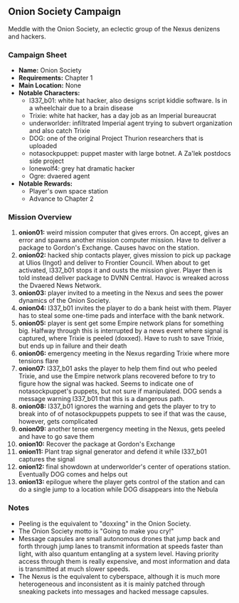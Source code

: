 ## Onion Society Campaign

Meddle with the Onion Society, an eclectic group of the Nexus denizens and hackers.


### Campaign Sheet

* **Name:** Onion Society
* **Requirements:** Chapter 1
* **Main Location:** None
* **Notable Characters:**
   * l337_b01: white hat hacker, also designs script kiddie software. Is in a wheelchair due to a brain disease
   * Trixie: white hat hacker, has a day job as an Imperial bureaucrat
   * underworlder: infiltrated Imperial agent trying to subvert organization and also catch Trixie
   * DOG: one of the original Project Thurion researchers that is uploaded
   * notasockpuppet: puppet master with large botnet. A Za'lek postdocs side project
   * lonewolf4: grey hat dramatic hacker
   * Ogre: dvaered agent
* **Notable Rewards:**
   * Player's own space station
   * Advance to Chapter 2


### Mission Overview

1. **onion01:** weird mission computer that gives errors. On accept, gives an error and spawns another mission computer mission. Have to deliver a package to Gordon's Exchange. Causes havoc on the station.
2. **onion02:** hacked ship contacts player, gives mission to pick up package at Ulios (Ingot) and deliver to Frontier Council. When about to get activated, l337_b01 stops it and ousts the mission giver. Player then is told instead deliver package to DVNN Central. Havoc is wreaked across the Dvaered News Network.
3. **onion03:** player invited to a meeting in the Nexus and sees the power dynamics of the Onion Society.
4. **onion04:** l337_b01 invites the player to do a bank heist with them. Player has to steal some one-time pads and interface with the bank network.
5. **onion05:** player is sent get some Empire network plans for something big. Halfway through this is interrupted by a news event where signal is captured, where Trixie is peeled (doxxed). Have to rush to save Trixie, but ends up in failure and their death
6. **onion06:** emergency meeting in the Nexus regarding Trixie where more tensions flare
7. **onion07:** l337_b01 asks the player to help them find out who peeled Trixie, and use the Empire network plans recovered before to try to figure how the signal was hacked. Seems to indicate one of notasockpuppet's puppets, but not sure if manipulated. DOG sends a message warning l337_b01 that this is a dangerous path.
8. **onion08:** l337_b01 ignores the warning and gets the player to try to break into of of notasockpuppets puppets to see if that was the cause, however, gets complicated
9. **onion09:** another tense emergency meeting in the Nexus, gets peeled and have to go save them
9. **onion10:** Recover the package at Gordon's Exchange
10. **onion11:** Plant trap signal generator and defend it while l337_b01 captures the signal
11. **onion12:** final showdown at underworlder's center of operations station. Eventually DOG comes and helps out
12. **onion13:** epilogue where the player gets control of the station and can do a single jump to a location while DOG disappears into the Nebula


### Notes

* Peeling is the equivalent to "doxxing" in the Onion Society.
* The Onion Society motto is "Going to make you cry!"
* Message capsules are small autonomous drones that jump back and forth through jump lanes to transmit information at speeds faster than light, with also quantum entangling at a system level. Having priority access through them is really expensive, and most information and data is transmitted at much slower speeds.
* The Nexus is the equivalent to cyberspace, although it is much more heterogeneous and inconsistent as it is mainly patched through sneaking packets into messages and hacked message capsules.
